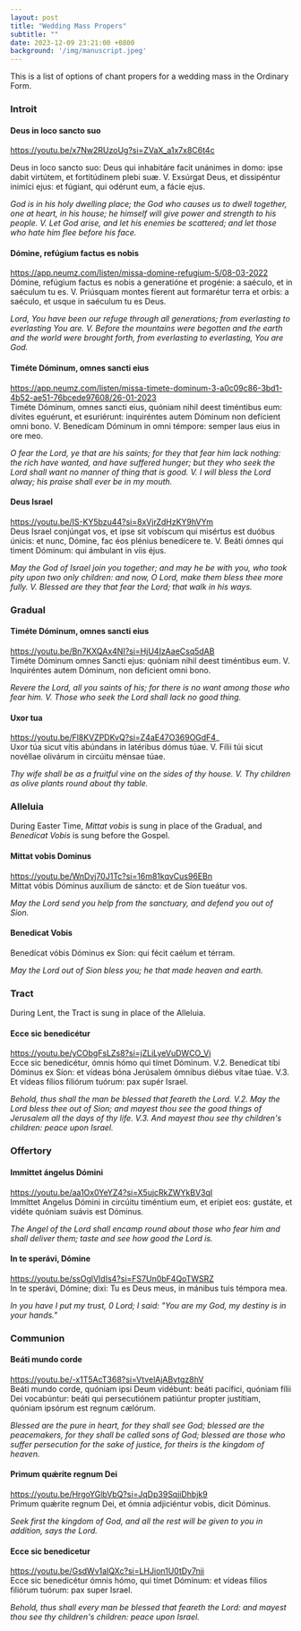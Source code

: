 ```yaml
---
layout: post
title: "Wedding Mass Propers"
subtitle: ""
date: 2023-12-09 23:21:00 +0800
background: '/img/manuscript.jpeg'
---
```

This is a list of options of chant propers for a wedding mass in the Ordinary Form.

### Introit
#### Deus in loco sancto suo 
https://youtu.be/x7Nw2RUzoUg?si=ZVaX_a1x7x8C6t4c

Deus in loco sancto suo: Deus qui inhabitáre facit unánimes in domo: ipse
dabit virtútem, et fortitúdinem plebi suæ. V. Exsúrgat Deus, et dissipéntur inimíci ejus: et fúgiant, qui odérunt eum, a fácie ejus.  

*God is in his holy dwelling place; the God who causes us to dwell together, one at heart, in his house; he himself will give power and strength to his people. V. Let God arise, and let his enemies be scattered; and let those who hate him flee before his face.*  

#### Dómine, refúgium factus es nobis 
https://app.neumz.com/listen/missa-domine-refugium-5/08-03-2022  
Dómine, refúgium factus es nobis a generatióne et progénie: a saéculo, et in saéculum tu es. V. Priúsquam montes fíerent aut formarétur terra et orbis: a saéculo, et usque in saéculum tu es Deus.  

*Lord, You have been our refuge through
all generations; from everlasting to everlasting You are. V. Before the mountains were begotten and the earth and the world were brought forth, from everlasting to everlasting, You are God.*

#### Timéte Dóminum, omnes sancti eius  
https://app.neumz.com/listen/missa-timete-dominum-3-a0c09c86-3bd1-4b52-ae51-76bcede97608/26-01-2023  
Timéte Dóminum, omnes sancti eius, quóniam nihil deest timéntibus eum: dívites eguérunt, et esuriérunt: inquiréntes autem Dóminum non defícient omni bono. V. Benedícam Dóminum in omni témpore: semper laus eius in ore meo.

*O fear the Lord, ye that are his saints; for they that fear him lack nothing:  the rich have wanted, and have suffered hunger; but they who seek the Lord shall want no manner of thing that is good. V. I will bless the Lord alway; his praise shall ever be in my mouth.*

#### Deus Israel
https://youtu.be/IS-KY5bzu44?si=8xVjrZdHzKY9hVYm  
Deus Israel conjúngat vos, et ípse sit vobíscum qui misértus est duóbus únicis: et nunc, Dómine, fac éos plénius benedícere te. V. Beáti ómnes qui timent Dóminum: qui ámbulant in víis éjus.

*May the God of Israel join you together; and may he be with you, who took pity upon two only children: and now, O Lord, make them bless thee more fully. V. Blessed are they that fear the Lord; that walk in his ways.*

### Gradual
#### Timéte Dóminum, omnes sancti eius
https://youtu.be/Bn7KXQAx4NI?si=HjU4IzAaeCsq5dAB  
Timéte Dóminum omnes Sancti
ejus: quóniam nihil deest timéntibus
eum. V. Inquiréntes autem Dóminum, non defícient omni bono.

*Revere the Lord, all you saints of his; for there is no want among those who fear him. V. Those who seek the Lord shall lack no good thing.*

#### Uxor tua
https://youtu.be/Fl8KVZPDKvQ?si=Z4aE47O369OGdF4_  
Uxor túa sicut vítis abúndans in latéribus dómus túae. V. Fílii túi sicut novéllae olivárum in circúitu ménsae túae.

*Thy wife shall be as a fruitful vine on the sides of thy house. V. Thy children as olive plants round about thy table.*

### Alleluia 
During Easter Time, *Mittat vobis* is sung in place of the Gradual, and *Benedicat Vobis* is sung before the Gospel.
#### Mittat vobis Dominus  
https://youtu.be/WnDvj70J1Tc?si=16m81kqvCus96EBn  
Míttat vóbis Dóminus auxílium de sáncto: et de Síon tueátur vos.

*May the Lord send you help from the sanctuary, and defend you out of Sion.*

#### Benedicat Vobis
Benedícat vóbis Dóminus ex Síon: qui fécit caélum et térram.

*May the Lord out of Sion bless you; he that made heaven and earth.*

### Tract
During Lent, the Tract is sung in place of the Alleluia.
#### Ecce sic benedicétur
https://youtu.be/yCObgFsLZs8?si=jZLiLyeVuDWCO_Vi  
Ecce sic benedicétur, ómnis hómo qui tímet Dóminum. V.2. Benedícat tíbi Dóminus ex Síon: et vídeas bóna Jerúsalem ómnibus diébus vítae túae. V.3. Et vídeas fílios filiórum tuórum: pax supér Israel.  

*Behold, thus shall the man be blessed that feareth the Lord. V.2. May the Lord bless thee out of Sion; and mayest thou see the good things of Jerusalem all the days of thy life. V.3. And mayest thou see thy children's children: peace upon Israel.*

### Offertory
#### Immittet ángelus Dómini  
https://youtu.be/aa1Ox0YeYZ4?si=X5ujcRkZWYkBV3qI  
Immíttet Angelus Dómini in circúitu timéntium eum, et erípiet eos: gustáte, et vidéte quóniam suávis est Dóminus. 

*The Angel of the Lord shall encamp round about those who fear him and shall deliver them; taste and see how good the Lord is.*

#### In te sperávi, Dómine
https://youtu.be/ssOglVIdIs4?si=FS7Un0bF4QoTWSRZ  
In te sperávi, Dómine; dixi: Tu es Deus meus, in mánibus tuis témpora mea. 

*In you have I put my trust, 0 Lord; I said: "You are my God, my destiny is in your hands."*

### Communion
#### Beáti mundo corde  
https://youtu.be/-x1T5AcT368?si=VtvelAjABvtgz8hV  
Beáti mundo corde, quóniam ipsi
Deum vidébunt: beáti pacífici,
quóniam fílii Dei vocabúntur: beáti
qui persecutiónem patiúntur
propter justítiam, quóniam ipsórum
est regnum cælórum.

*Blessed are the pure in heart, for they shall see God; blessed are the peacemakers, for they shall be called sons of God; blessed are those who suffer persecution for the sake of justice, for theirs is the kingdom of heaven.*

#### Primum quǽrite regnum Dei  
https://youtu.be/HrgoYGlbVbQ?si=JqDp39SqjiDhbjk9  
Primum quǽrite regnum Dei,
et ómnia adjiciéntur vobis,
dicit Dóminus.

*Seek first the kingdom of God, and all the rest will be given to you in addition, says the Lord.*

#### Ecce sic benedicetur
https://youtu.be/GsdWv1aIQXc?si=LHJion1U0tDy7nii  
Ecce sic benedicétur ómnis hómo, qui tímet Dóminum: et vídeas fílios filiórum tuórum: pax super Israel.  

*Behold, thus shall every man be blessed that feareth the Lord: and mayest thou see thy children's children: peace upon Israel.*